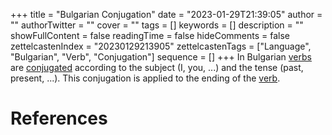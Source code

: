 +++
title = "Bulgarian Conjugation"
date = "2023-01-29T21:39:05"
author = ""
authorTwitter = ""
cover = ""
tags = []
keywords = []
description = ""
showFullContent = false
readingTime = false
hideComments = false
zettelcastenIndex = "20230129213905"
zettelcastenTags = ["Language", "Bulgarian", "Verb", "Conjugation"]
sequence = []
+++
In Bulgarian [verbs](Verb.md) are [conjugated](Conjugation.md) according to the subject (I, you, ...) and the tense (past, present, ...). This conjugation is applied to the ending of the [verb](Verb.md).

# References
